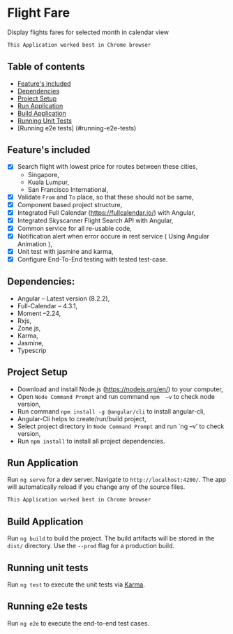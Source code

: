 # Flight Fare
Display flights fares for selected month in calendar view

 ```bash
 This Application worked best in Chrome browser
 ```

## Table of contents

- [Feature's included](#features-included)
- [Dependencies](#dependencies)
- [Project Setup](#project-setup)
- [Run Application](#run-application)
- [Build Application](#build-application)
- [Running Unit Tests](#running-unit-tests)
- [Running e2e tests] (#running-e2e-tests)

## Feature's included

- [x] Search flight with lowest price for routes between these cities,
  - Singapore,
  - Kuala Lumpur,
  - San Francisco International,
- [x] Validate `From` and `To` place, so that these should not be same,
- [x] Component based project structure,
- [x] Integrated Full Calendar (https://fullcalendar.io/) with Angular,
- [x] Integrated Skyscanner Flight Search API with Angular, 
- [x] Common service for all re-usable code,
- [x] Notification alert when error occure in rest service ( Using Angular Animation ),
- [x] Unit test with jasmine and karma,
- [x] Configure End-To-End testing with tested test-case. 

## Dependencies:

- Angular – Latest version (8.2.2),
- Full-Calendar – 4.3.1,
- Moment –2.24,
- Rxjs,
- Zone.js,
- Karma,
- Jasmine,
- Typescrip

## Project Setup

- Download and install Node.js (https://nodejs.org/en/) to your computer,
- Open `Node Command Prompt` and run command `npm  –v` to check node version,
- Run command ` npm install -g @angular/cli ` to install angular-cli,
- Angular-Cli helps to create/run/build project,
- Select project directory in `Node Command Prompt` and run `ng –v’ to check version,
- Run ` npm install ` to install all project dependencies.

## Run Application

Run `ng serve` for a dev server. Navigate to `http://localhost:4200/`. The app will automatically reload if you change any of the source files.

 ```bash
 This Application worked best in Chrome browser
 ```

## Build Application

Run `ng build` to build the project. The build artifacts will be stored in the `dist/` directory. Use the `--prod` flag for a production build.

## Running unit tests

Run `ng test` to execute the unit tests via [Karma](https://karma-runner.github.io).

## Running e2e tests

Run `ng e2e` to execute the end-to-end test cases.
